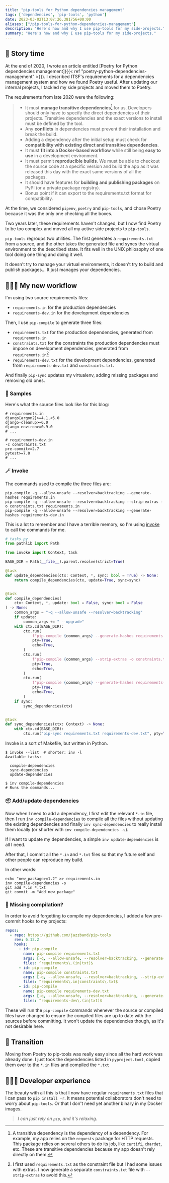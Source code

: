 ```yaml
---
title: "pip-tools for Python dependencies management"
tags: ['dependencies', 'pip-tools', 'python']
date: 2023-03-02T13:07:26.381756+00:00
aliases: ["/pip-tools-for-python-dependencies-management"]
description: "Here's how and why I use pip-tools for my side-projects."
summary: "Here's how and why I use pip-tools for my side-projects."
---
```

## 📖 Story time

At the end of 2020, I wrote an article entitled [Poetry for Python dependencies management]({{< ref "poetry-python-dependencies-management" >}}). I described ITSF's requirements for a dependencies management system and how we found Poetry useful. After updating our internal projects, I tackled my side projects and moved them to Poetry.

The requirements from late 2020 were the following:

> * It must **manage transitive dependencies**[^transitive] for us. Developers should only have to specify the direct dependencies of their projects. Transitive dependencies and the exact versions to install must be defined by the tool.
> * Any **conflicts** in dependencies must prevent their installation and break the build.
> * Adding a dependency after the initial setup must check for **compatibility with existing direct and transitive dependencies**.
> * It must **fit into a Docker-based workflow** while still being **easy to use** in a development environment.
> * It must permit **reproducible builds**. We must be able to checkout the source code at a specific version and build the app as it was released this day with the exact same versions of all the packages.
> * It should have features for **building and publishing packages** on PyPI (or a private package registry).
> * Bonus point if it can export to the requirements.txt format for compatibility.

[^transitive]: A transitive dependency is the dependency of a dependency. For example, my app relies on the `requests` package for HTTP requests. This package relies on several others to do its job, like `certifi`, `chardet`, etc. These are transitive dependencies because my app doesn't rely directly on them.

At the time, we considered `pipenv`, `poetry` and `pip-tools`, and chose Poetry because it was the only one checking all the boxes.

Two years later, these requirements haven't changed, but I now find Poetry to be too complex and moved all my active side projects to `pip-tools`.

`pip-tools` regroups two utilities. The first generates a `requirements.txt` from a source, and the other takes the generated file and syncs the virtual environment to the described state. It fits well in the UNIX philosophy of one tool doing one thing and doing it well.

It doesn't try to manage your virtual environments, it doesn't try to build and publish packages... It just manages your dependencies.

## 👨🏻‍🔧 My new workflow

I'm using two source requirements files:

* `requirements.in` for the production dependencies
* `requirements-dev.in` for the development dependencies

Then, I use `pip-compile` to generate three files:

* `requirements.txt` for the production dependencies, generated from `requirements.in`
* `constraints.txt` for the constraints the production dependencies must impose on development dependencies, generated from `requirements.in`[^constraints]
* `requirements-dev.txt` for the development dependencies, generated from `requirements-dev.txt` and `constraints.txt`.

[^constraints]: I first used `requirements.txt` as the constraint file but I had some issues with extras. I now generate a separate `constraints.txt` file with `--strip-extras` to avoid this.

And finally `pip-sync` updates my virtualenv, adding missing packages and removing old ones.

### 📑 Samples

Here's what the source files look like for this blog:

```plain
# requirements.in
django[argon2]>=4.1,<5.0
django-cleanup>=6.0
django-environ>=0.9.0
# ...
```

```plain
# requirements-dev.in
-c constraints.txt
pre-commit>=2.7
pytest>=7.0
# ...
```

### 🪄 Invoke

The commands used to compile the three files are:

```shell
pip-compile -q --allow-unsafe --resolver=backtracking --generate-hashes requirements.in
pip-compile -q --allow-unsafe --resolver=backtracking --strip-extras -o constraints.txt requirements.in
pip-compile -q --allow-unsafe --resolver=backtracking --generate-hashes requirements-dev.in
```

This is a lot to remember and I have a terrible memory, so I'm using [invoke](https://www.pyinvoke.org/) to call the commands for me.

```python
# tasks.py
from pathlib import Path

from invoke import Context, task

BASE_DIR = Path(__file__).parent.resolve(strict=True)

@task
def update_dependencies(ctx: Context, *, sync: bool = True) -> None:
    return compile_dependencies(ctx, update=True, sync=sync)


@task
def compile_dependencies(
    ctx: Context, *, update: bool = False, sync: bool = False
) -> None:
    common_args = "-q --allow-unsafe --resolver=backtracking"
    if update:
        common_args += " --upgrade"
    with ctx.cd(BASE_DIR):
        ctx.run(
            f"pip-compile {common_args} --generate-hashes requirements.in",
            pty=True,
            echo=True,
        )
        ctx.run(
            f"pip-compile {common_args} --strip-extras -o constraints.txt requirements.in",
            pty=True,
            echo=True,
        )
        ctx.run(
            f"pip-compile {common_args} --generate-hashes requirements-dev.in",
            pty=True,
            echo=True,
        )
    if sync:
        sync_dependencies(ctx)


@task
def sync_dependencies(ctx: Context) -> None:
    with ctx.cd(BASE_DIR):
        ctx.run("pip-sync requirements.txt requirements-dev.txt", pty=True, echo=True)
```

Invoke is a sort of Makefile, but written in Python.

```shell-session
$ invoke --list  # shorter: inv -l
Available tasks:

  compile-dependencies
  sync-dependencies
  update-dependencies

$ inv compile-dependencies
# Runs the commands...
```

### 📦 Add/update dependencies

Now when I need to add a dependency, I first edit the relevant `*.in` file, then I run `inv compile-dependencies` to compile all the files without updating the existing dependencies and finally `inv sync-dependencies` to really install them locally (or shorter with `inv compile-dependencies -s`).

If I want to update my dependencies, a simple `inv update-dependencies` is all I need.

After that, I commit all the `*.in` and `*.txt` files so that my future self and other people can reproduce my build.

In other words:

```shell
echo "new_package>=1.2" >> requirements.in
inv compile-dependencies -s
git add *.in *.txt
git commit -m "Add new_package"
```

### 👀 Missing compilation?

In order to avoid forgetting to compile my dependencies, I added a few pre-commit hooks to my projects:

```yaml
repos:
  - repo: https://github.com/jazzband/pip-tools
    rev: 6.12.2
    hooks:
      - id: pip-compile
        name: pip-compile requirements.txt
        args: [-q, --allow-unsafe, --resolver=backtracking, --generate-hashes, requirements.in]
        files: ^requirements\.(in|txt)$
      - id: pip-compile
        name: pip-compile constraints.txt
        args: [-q, --allow-unsafe, --resolver=backtracking, --strip-extras, --output-file=constraints.txt, requirements.in]
        files: ^requirements\.in|constraints\.txt$
      - id: pip-compile
        name: pip-compile requirements-dev.txt
        args: [-q, --allow-unsafe, --resolver=backtracking, --generate-hashes, requirements-dev.in]
        files: ^requirements-dev\.(in|txt)$
```

These will run the `pip-compile` commands whenever the source or compiled files have changed to ensure the compiled files are up to date with the sources before committing. It won't update the dependencies though, as it's not desirable here.

## 🔀 Transition

Moving from Poetry to pip-tools was really easy since all the hard work was already done. I just took the dependencies listed in `pyproject.toml`, copied them over to the `*.in` files and compiled the `*.txt`

## 👨🏻‍💻 Developer experience

The beauty with all this is that I now have regular `requirements.txt` files that I can pass to `pip install -r`. It means potential collaborators don't need to worry about `pip-tools`. Or that I don't need yet another binary in my Docker images.

> *I can just rely on `pip`, and it's relaxing.*
